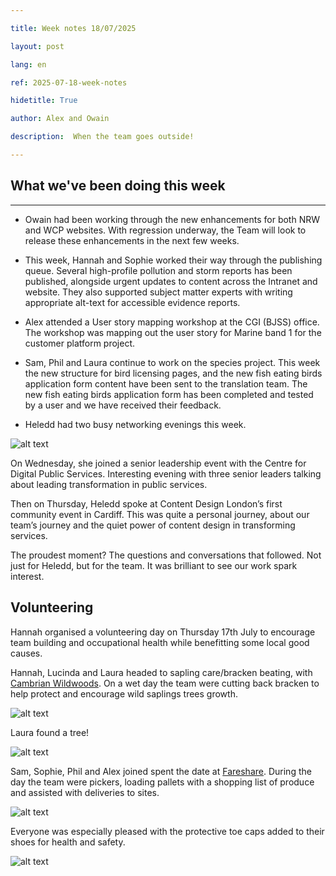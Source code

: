 ```yaml
--- 

title: Week notes 18/07/2025 

layout: post 

lang: en 

ref: 2025-07-18-week-notes 

hidetitle: True 

author: Alex and Owain

description:  When the team goes outside!

---
```

## What we've been doing this week 
--- 

+ Owain had been working through the new enhancements for both NRW and WCP websites. With regression underway, the Team will look to release these enhancements in the next few weeks. 

+ This week, Hannah and Sophie worked their way through the publishing queue. Several high-profile pollution and storm reports has been published, alongside urgent updates to content across the Intranet and website. They also supported subject matter experts with writing appropriate alt-text for accessible evidence reports. 

+ Alex attended a User story mapping workshop at the CGI (BJSS) office. The workshop was mapping out the user story for Marine band 1 for the customer platform project. 

+ Sam, Phil and Laura continue to work on the species project. This week the new structure for bird licensing pages, and the new fish eating birds application form content have been sent to the translation team. The new fish eating birds application form has been completed and tested by a user and we have received their feedback. 

+ Heledd had two busy networking evenings this week.

![alt text](https://github.com/nrw-digital/week-notes/blob/6bbf80a126ce8f6782593a84bf78c399fb3cca41/images/heledd%20at%20cdps.jpg?raw=true)

On Wednesday, she joined a senior leadership event with the Centre for Digital Public Services. Interesting evening with three senior leaders talking about leading transformation in public services. 

Then on Thursday, Heledd spoke at Content Design London’s first community event in Cardiff. This was quite a personal journey, about our team’s journey and the quiet power of content design in transforming services.  

The proudest moment? The questions and conversations that followed. Not just for Heledd, but for the team. It was brilliant to see our work spark interest.  

## Volunteering 

Hannah organised a volunteering day on Thursday 17th July to encourage team building and occupational health while benefitting some local good causes.  

Hannah, Lucinda and Laura headed to sapling care/bracken beating, with [Cambrian Wildwoods](https://www.cambrianwildwood.org/). On a wet day the team were cutting back bracken to help protect and encourage wild saplings trees growth. 

![alt text](https://github.com/nrw-digital/week-notes/blob/6bbf80a126ce8f6782593a84bf78c399fb3cca41/images/hannah%20and%20lucinda%20bracken%20beating.jpeg?raw=true)

Laura found a tree! 

![alt text](https://github.com/nrw-digital/week-notes/blob/6bbf80a126ce8f6782593a84bf78c399fb3cca41/images/Laura%20found%20a%20tree.jpeg?raw=true)

Sam, Sophie, Phil and Alex joined spent the date at [Fareshare](https://fareshare.org.uk/fareshare-centres/cymru-south-wales/). During the day the team were pickers, loading pallets with a shopping list of produce and assisted with deliveries to sites.  

![alt text](https://github.com/nrw-digital/week-notes/blob/6bbf80a126ce8f6782593a84bf78c399fb3cca41/images/Sam%2C%20Sophie%2C%20Phil%20and%20Alex.jpeg?raw=true)

Everyone was especially pleased with the protective toe caps added to their shoes for health and safety. 

![alt text](https://github.com/nrw-digital/week-notes/blob/6bbf80a126ce8f6782593a84bf78c399fb3cca41/images/added%20toe%20caps%20to%20shoes.jpeg?raw=true)
